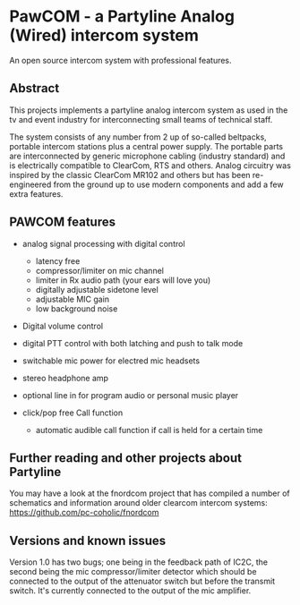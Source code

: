 # PawCOM - a Partyline Analog (Wired) intercom system

An open source intercom system with professional features.

## Abstract
This projects implements a partyline analog intercom system as used in the tv and event industry for interconnecting small teams of technical staff.

The system consists of any number from 2 up of so-called beltpacks, portable intercom stations plus a central power supply.
The portable parts are interconnected by generic microphone cabling (industry standard) and is electrically compatible to ClearCom, RTS and others.
Analog circuitry was inspired by the classic ClearCom MR102 and others but has been re-engineered from the ground up to use modern components and
add a few extra features.


## PAWCOM features

- analog signal processing with digital control
  - latency free
  - compressor/limiter on mic channel
  - limiter in Rx audio path (your ears will love you)
  - digitally adjustable sidetone level
  - adjustable MIC gain
  - low background noise
- Digital volume control
- digital PTT control with both latching and push to talk mode
- switchable mic power for electred mic headsets
- stereo headphone amp
- optional line in for program audio or personal music player

- click/pop free Call function
  - automatic audible call function if call is held for a certain time

## Further reading and other projects about Partyline

You may have a look at the fnordcom project that has compiled a number of schematics and information around
older clearcom intercom systems: https://github.com/pc-coholic/fnordcom

## Versions and known issues

Version 1.0 has two bugs; one being in the feedback path of IC2C, the second being the mic compressor/limiter detector which should be connected to the output of the attenuator switch
but before the transmit switch. It's currently connected to the output of the mic amplifier.
